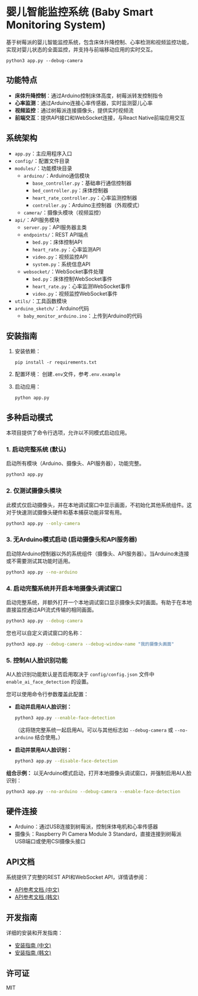 # 婴儿智能监控系统 (Baby Smart Monitoring System)

基于树莓派的婴儿智能监控系统，包含床体升降控制、心率检测和视频监控功能，实现对婴儿状态的全面监控，并支持与前端移动应用的实时交互。

    python3 app.py --debug-camera

## 功能特点

- **床体升降控制**：通过Arduino控制床体高度，树莓派转发控制指令
- **心率监测**：通过Arduino连接心率传感器，实时监测婴儿心率
- **视频监控**：通过树莓派连接摄像头，提供实时视频流
- **前端交互**：提供API接口和WebSocket连接，与React Native前端应用交互

## 系统架构

- `app.py`：主应用程序入口
- `config/`：配置文件目录
- `modules/`：功能模块目录
  - `arduino/`：Arduino通信模块
    - `base_controller.py`：基础串行通信控制器
    - `bed_controller.py`：床体控制器
    - `heart_rate_controller.py`：心率监测控制器
    - `controller.py`：Arduino主控制器（外观模式）
  - `camera/`：摄像头模块（视频监控）
- `api/`：API服务模块
  - `server.py`：API服务器主类
  - `endpoints/`：REST API端点
    - `bed.py`：床体控制API
    - `heart_rate.py`：心率监测API
    - `video.py`：视频监控API
    - `system.py`：系统信息API
  - `websocket/`：WebSocket事件处理
    - `bed.py`：床体控制WebSocket事件
    - `heart_rate.py`：心率监测WebSocket事件
    - `video.py`：视频监控WebSocket事件
- `utils/`：工具函数模块
- `arduino_sketch/`：Arduino代码
  - `baby_monitor_arduino.ino`：上传到Arduino的代码

## 安装指南

1. 安装依赖：
   ```
   pip install -r requirements.txt
   ```

2. 配置环境：
   创建`.env`文件，参考`.env.example`

3. 启动应用：
   ```
   python app.py
   ```

## 多种启动模式

本项目提供了命令行选项，允许以不同模式启动应用。

### 1. 启动完整系统 (默认)

启动所有模块（Arduino、摄像头、API服务器），功能完整。

```bash
python3 app.py
```

### 2. 仅测试摄像头模块

此模式仅启动摄像头，并在本地调试窗口中显示画面，不初始化其他系统组件。这对于快速测试摄像头硬件和基本捕获功能非常有用。

```bash
python3 app.py --only-camera
```

### 3. 无Arduino模式启动 (启动摄像头和API服务器)

启动除Arduino控制器以外的系统组件（摄像头、API服务器）。当Arduino未连接或不需要测试其功能时适用。

```bash
python3 app.py --no-arduino
```

### 4. 启动完整系统并开启本地摄像头调试窗口

启动完整系统，并额外打开一个本地调试窗口显示摄像头实时画面。有助于在本地直接监控通过API流式传输的相同画面。

```bash
python3 app.py --debug-camera
```

您也可以自定义调试窗口的名称：
```bash
python3 app.py --debug-camera --debug-window-name "我的摄像头画面"
```

### 5. 控制AI人脸识别功能

AI人脸识别功能默认是否启用取决于 `config/config.json` 文件中 `enable_ai_face_detection` 的设置。

您可以使用命令行参数覆盖此配置：

- **启动并启用AI人脸识别：**
  ```bash
  python3 app.py --enable-face-detection
  ```
  （这将随完整系统一起启用AI。可以与其他标志如 `--debug-camera` 或 `--no-arduino` 结合使用。）

- **启动并禁用AI人脸识别：**
  ```bash
  python3 app.py --disable-face-detection
  ```

**组合示例：** 以无Arduino模式启动，打开本地摄像头调试窗口，并强制启用AI人脸识别：
```bash
python3 app.py --no-arduino --debug-camera --enable-face-detection
   ```

## 硬件连接

- Arduino：通过USB连接到树莓派，控制床体电机和心率传感器
- 摄像头：Raspberry Pi Camera Module 3 Standard，直接连接到树莓派USB端口或使用CSI摄像头接口

## API文档

系统提供了完整的REST API和WebSocket API，详情请参阅：

- [API参考文档 (中文)](docs/api_reference_zh.md)
- [API参考文档 (韩文)](docs/api_reference_ko.md)

## 开发指南

详细的安装和开发指南：

- [安装指南 (中文)](docs/setup_guide_zh.md)
- [安装指南 (韩文)](docs/setup_guide_ko.md)

## 许可证

MIT 